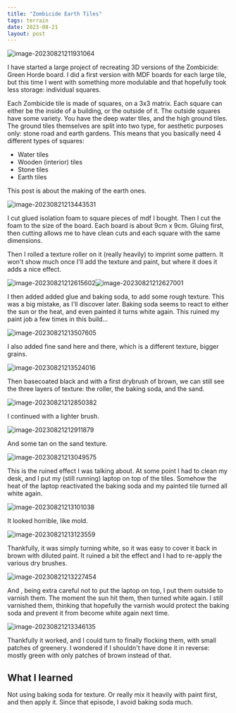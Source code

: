 ```yaml
---
title: "Zombicide Earth Tiles"
tags: terrain
date: 2023-08-21
layout: post
---
```


![image-20230821211931064](./image-20230821211931064.png)

I have started a large project of recreating 3D versions of the Zombicide: Green Horde board. I did a first version with MDF boards for each large tile, but this time I went with something more modulable and that hopefully took less storage: individual squares.

Each Zombicide tile is made of squares, on a 3x3 matrix. Each square can either be the inside of a building, or the outside of it. The outside squares have some variety. You have the deep water tiles, and the high ground tiles. The ground tiles themselves are split into two type, for aesthetic purposes only: stone road and earth gardens. This means that you basically need 4 different types of squares: 

- Water tiles
- Wooden (interior) tiles
- Stone tiles
- Earth tiles

This post is about the making of the earth ones.

![image-20230821213443531](./image-20230821213443531.png)

I cut glued isolation foam to square pieces of mdf I bought. Then I cut the foam to the size of the board. Each board is about 9cm x 9cm. Gluing first, then cutting allows me to have clean cuts and each square with the same dimensions.

Then I rolled a texture roller on it (really heavily) to imprint some pattern. It won't show much once I'll add the texture and paint, but where it does it adds a nice effect.

![image-20230821212615602](./image-20230821212615602.png)![image-20230821212627001](./image-20230821212627001.png)

I then added added glue and baking soda, to add some rough texture. This was a big mistake, as I'll discover later. Baking soda seems to react to either the sun or the heat, and even painted it turns white again. This ruined my paint job a few times in this build...

![image-20230821213507605](./image-20230821213507605.png)

I also added fine sand here and there, which is a different texture, bigger grains.

![image-20230821213524016](./image-20230821213524016.png)

Then basecoated black and with a first drybrush of brown, we can still see the three layers of texture: the roller, the baking soda, and the sand.

![image-20230821212850382](./image-20230821212850382.png)

I continued with a lighter brush.

![image-20230821212911879](./image-20230821212911879.png)

And some tan on the sand texture.

![image-20230821213049575](./image-20230821213049575.png)

This is the ruined effect I was talking about. At some point I had to clean my desk, and I put my (still running) laptop on top of the tiles. Somehow the heat of the laptop reactivated the baking soda and my painted tile turned all white again. 

![image-20230821213101038](./image-20230821213101038.png)

It looked horrible, like mold.

![image-20230821213123559](./image-20230821213123559.png)

Thankfully, it was simply turning white, so it was easy to cover it back in brown with diluted paint. It ruined a bit the effect and I had to re-apply the various dry brushes.

![image-20230821213227454](./image-20230821213227454.png)

And , being extra careful not to put the laptop on top, I put them outside to varnish them. The moment the sun hit them, then turned white again. I still varnished them, thinking that hopefully the varnish would protect the baking soda and prevent it from become white again next time.

![image-20230821213346135](./image-20230821213346135.png)

Thankfully it worked, and I could turn to finally flocking them, with small patches of greenery. I wondered if I shouldn't have done it in reverse: mostly green with only patches of brown instead of that.

## What I learned

Not using baking soda for texture. Or really mix it heavily with paint first, and then apply it. Since that episode, I avoid baking soda much.



